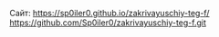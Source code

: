 Сайт: https://sp0iler0.github.io/zakrivayuschiy-teg-f/
https://github.com/Sp0iler0/zakrivayuschiy-teg-f.git
